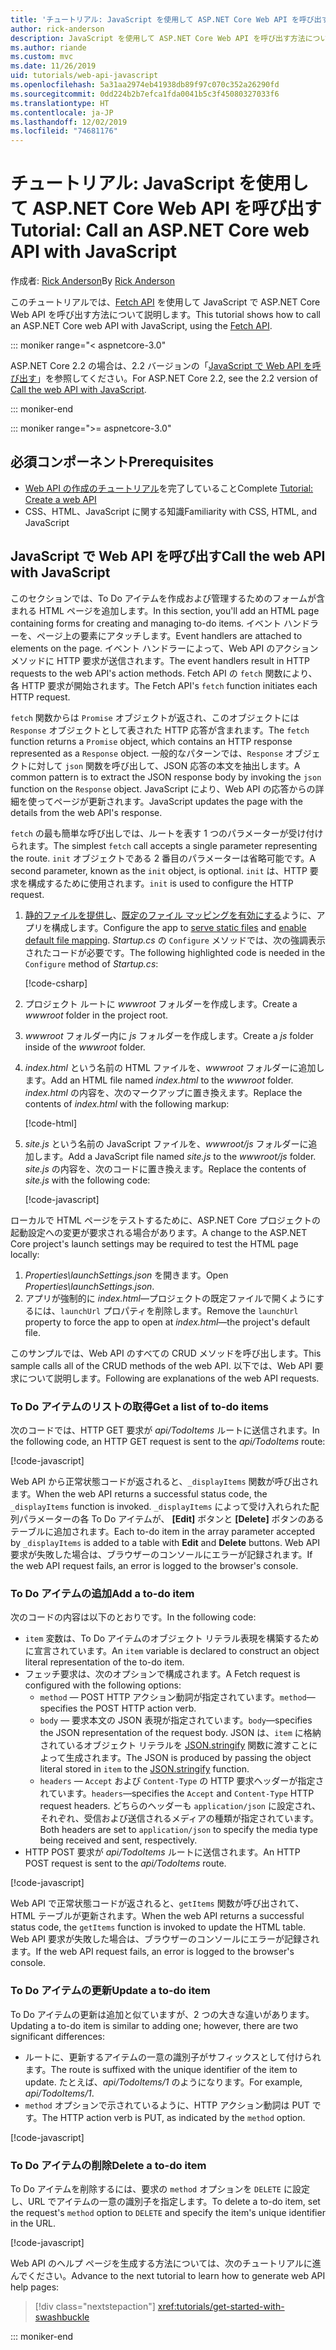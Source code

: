 ```yaml
---
title: 'チュートリアル: JavaScript を使用して ASP.NET Core Web API を呼び出す'
author: rick-anderson
description: JavaScript を使用して ASP.NET Core Web API を呼び出す方法について説明します。
ms.author: riande
ms.custom: mvc
ms.date: 11/26/2019
uid: tutorials/web-api-javascript
ms.openlocfilehash: 5a31aa2974eb41938db89f97c070c352a26290fd
ms.sourcegitcommit: 0dd224b2b7efca1fda0041b5c3f45080327033f6
ms.translationtype: HT
ms.contentlocale: ja-JP
ms.lasthandoff: 12/02/2019
ms.locfileid: "74681176"
---
```

# <a name="tutorial-call-an-aspnet-core-web-api-with-javascript"></a><span data-ttu-id="551ef-103">チュートリアル: JavaScript を使用して ASP.NET Core Web API を呼び出す</span><span class="sxs-lookup"><span data-stu-id="551ef-103">Tutorial: Call an ASP.NET Core web API with JavaScript</span></span>

<span data-ttu-id="551ef-104">作成者: [Rick Anderson](https://twitter.com/RickAndMSFT)</span><span class="sxs-lookup"><span data-stu-id="551ef-104">By [Rick Anderson](https://twitter.com/RickAndMSFT)</span></span>

<span data-ttu-id="551ef-105">このチュートリアルでは、[Fetch API](https://developer.mozilla.org/docs/Web/API/Fetch_API) を使用して JavaScript で ASP.NET Core Web API を呼び出す方法について説明します。</span><span class="sxs-lookup"><span data-stu-id="551ef-105">This tutorial shows how to call an ASP.NET Core web API with JavaScript, using the [Fetch API](https://developer.mozilla.org/docs/Web/API/Fetch_API).</span></span>

::: moniker range="< aspnetcore-3.0"

<span data-ttu-id="551ef-106">ASP.NET Core 2.2 の場合は、2.2 バージョンの「[JavaScript で Web API を呼び出す](xref:tutorials/first-web-api#call-the-web-api-with-javascript)」を参照してください。</span><span class="sxs-lookup"><span data-stu-id="551ef-106">For ASP.NET Core 2.2, see the 2.2 version of [Call the web API with JavaScript](xref:tutorials/first-web-api#call-the-web-api-with-javascript).</span></span>

::: moniker-end

::: moniker range=">= aspnetcore-3.0"

## <a name="prerequisites"></a><span data-ttu-id="551ef-107">必須コンポーネント</span><span class="sxs-lookup"><span data-stu-id="551ef-107">Prerequisites</span></span>

* <span data-ttu-id="551ef-108">[Web API の作成のチュートリアル](xref:tutorials/first-web-api)を完了していること</span><span class="sxs-lookup"><span data-stu-id="551ef-108">Complete [Tutorial: Create a web API](xref:tutorials/first-web-api)</span></span>
* <span data-ttu-id="551ef-109">CSS、HTML、JavaScript に関する知識</span><span class="sxs-lookup"><span data-stu-id="551ef-109">Familiarity with CSS, HTML, and JavaScript</span></span>

## <a name="call-the-web-api-with-javascript"></a><span data-ttu-id="551ef-110">JavaScript で Web API を呼び出す</span><span class="sxs-lookup"><span data-stu-id="551ef-110">Call the web API with JavaScript</span></span>

<span data-ttu-id="551ef-111">このセクションでは、To Do アイテムを作成および管理するためのフォームが含まれる HTML ページを追加します。</span><span class="sxs-lookup"><span data-stu-id="551ef-111">In this section, you'll add an HTML page containing forms for creating and managing to-do items.</span></span> <span data-ttu-id="551ef-112">イベント ハンドラーを、ページ上の要素にアタッチします。</span><span class="sxs-lookup"><span data-stu-id="551ef-112">Event handlers are attached to elements on the page.</span></span> <span data-ttu-id="551ef-113">イベント ハンドラーによって、Web API のアクション メソッドに HTTP 要求が送信されます。</span><span class="sxs-lookup"><span data-stu-id="551ef-113">The event handlers result in HTTP requests to the web API's action methods.</span></span> <span data-ttu-id="551ef-114">Fetch API の `fetch` 関数により、各 HTTP 要求が開始されます。</span><span class="sxs-lookup"><span data-stu-id="551ef-114">The Fetch API's `fetch` function initiates each HTTP request.</span></span>

<span data-ttu-id="551ef-115">`fetch` 関数からは `Promise` オブジェクトが返され、このオブジェクトには `Response` オブジェクトとして表された HTTP 応答が含まれます。</span><span class="sxs-lookup"><span data-stu-id="551ef-115">The `fetch` function returns a `Promise` object, which contains an HTTP response represented as a `Response` object.</span></span> <span data-ttu-id="551ef-116">一般的なパターンでは、`Response` オブジェクトに対して `json` 関数を呼び出して、JSON 応答の本文を抽出します。</span><span class="sxs-lookup"><span data-stu-id="551ef-116">A common pattern is to extract the JSON response body by invoking the `json` function on the `Response` object.</span></span> <span data-ttu-id="551ef-117">JavaScript により、Web API の応答からの詳細を使ってページが更新されます。</span><span class="sxs-lookup"><span data-stu-id="551ef-117">JavaScript updates the page with the details from the web API's response.</span></span>

<span data-ttu-id="551ef-118">`fetch` の最も簡単な呼び出しでは、ルートを表す 1 つのパラメーターが受け付けられます。</span><span class="sxs-lookup"><span data-stu-id="551ef-118">The simplest `fetch` call accepts a single parameter representing the route.</span></span> <span data-ttu-id="551ef-119">`init` オブジェクトである 2 番目のパラメーターは省略可能です。</span><span class="sxs-lookup"><span data-stu-id="551ef-119">A second parameter, known as the `init` object, is optional.</span></span> <span data-ttu-id="551ef-120">`init` は、HTTP 要求を構成するために使用されます。</span><span class="sxs-lookup"><span data-stu-id="551ef-120">`init` is used to configure the HTTP request.</span></span>

1. <span data-ttu-id="551ef-121">[静的ファイルを提供し](/dotnet/api/microsoft.aspnetcore.builder.staticfileextensions.usestaticfiles#Microsoft_AspNetCore_Builder_StaticFileExtensions_UseStaticFiles_Microsoft_AspNetCore_Builder_IApplicationBuilder_)、[既定のファイル マッピングを有効にする](/dotnet/api/microsoft.aspnetcore.builder.defaultfilesextensions.usedefaultfiles#Microsoft_AspNetCore_Builder_DefaultFilesExtensions_UseDefaultFiles_Microsoft_AspNetCore_Builder_IApplicationBuilder_)ように、アプリを構成します。</span><span class="sxs-lookup"><span data-stu-id="551ef-121">Configure the app to [serve static files](/dotnet/api/microsoft.aspnetcore.builder.staticfileextensions.usestaticfiles#Microsoft_AspNetCore_Builder_StaticFileExtensions_UseStaticFiles_Microsoft_AspNetCore_Builder_IApplicationBuilder_) and [enable default file mapping](/dotnet/api/microsoft.aspnetcore.builder.defaultfilesextensions.usedefaultfiles#Microsoft_AspNetCore_Builder_DefaultFilesExtensions_UseDefaultFiles_Microsoft_AspNetCore_Builder_IApplicationBuilder_).</span></span> <span data-ttu-id="551ef-122">*Startup.cs* の `Configure` メソッドでは、次の強調表示されたコードが必要です。</span><span class="sxs-lookup"><span data-stu-id="551ef-122">The following highlighted code is needed in the `Configure` method of *Startup.cs*:</span></span>

    [!code-csharp[](first-web-api/samples/3.0/TodoApi/StartupJavaScript.cs?highlight=8-9&name=snippet_configure)]

1. <span data-ttu-id="551ef-123">プロジェクト ルートに *wwwroot* フォルダーを作成します。</span><span class="sxs-lookup"><span data-stu-id="551ef-123">Create a *wwwroot* folder in the project root.</span></span>

1. <span data-ttu-id="551ef-124">*wwwroot* フォルダー内に *js* フォルダーを作成します。</span><span class="sxs-lookup"><span data-stu-id="551ef-124">Create a *js* folder inside of the *wwwroot* folder.</span></span>

1. <span data-ttu-id="551ef-125">*index.html* という名前の HTML ファイルを、*wwwroot* フォルダーに追加します。</span><span class="sxs-lookup"><span data-stu-id="551ef-125">Add an HTML file named *index.html* to the *wwwroot* folder.</span></span> <span data-ttu-id="551ef-126">*index.html* の内容を、次のマークアップに置き換えます。</span><span class="sxs-lookup"><span data-stu-id="551ef-126">Replace the contents of *index.html* with the following markup:</span></span>

    [!code-html[](first-web-api/samples/3.0/TodoApi/wwwroot/index.html)]

1. <span data-ttu-id="551ef-127">*site.js* という名前の JavaScript ファイルを、*wwwroot/js* フォルダーに追加します。</span><span class="sxs-lookup"><span data-stu-id="551ef-127">Add a JavaScript file named *site.js* to the *wwwroot/js* folder.</span></span> <span data-ttu-id="551ef-128">*site.js* の内容を、次のコードに置き換えます。</span><span class="sxs-lookup"><span data-stu-id="551ef-128">Replace the contents of *site.js* with the following code:</span></span>

    [!code-javascript[](first-web-api/samples/3.0/TodoApi/wwwroot/js/site.js?name=snippet_SiteJs)]

<span data-ttu-id="551ef-129">ローカルで HTML ページをテストするために、ASP.NET Core プロジェクトの起動設定への変更が要求される場合があります。</span><span class="sxs-lookup"><span data-stu-id="551ef-129">A change to the ASP.NET Core project's launch settings may be required to test the HTML page locally:</span></span>

1. <span data-ttu-id="551ef-130">*Properties\launchSettings.json* を開きます。</span><span class="sxs-lookup"><span data-stu-id="551ef-130">Open *Properties\launchSettings.json*.</span></span>
1. <span data-ttu-id="551ef-131">アプリが強制的に *index.html*&mdash;プロジェクトの既定ファイルで開くようにするには、`launchUrl` プロパティを削除します。</span><span class="sxs-lookup"><span data-stu-id="551ef-131">Remove the `launchUrl` property to force the app to open at *index.html*&mdash;the project's default file.</span></span>

<span data-ttu-id="551ef-132">このサンプルでは、Web API のすべての CRUD メソッドを呼び出します。</span><span class="sxs-lookup"><span data-stu-id="551ef-132">This sample calls all of the CRUD methods of the web API.</span></span> <span data-ttu-id="551ef-133">以下では、Web API 要求について説明します。</span><span class="sxs-lookup"><span data-stu-id="551ef-133">Following are explanations of the web API requests.</span></span>

### <a name="get-a-list-of-to-do-items"></a><span data-ttu-id="551ef-134">To Do アイテムのリストの取得</span><span class="sxs-lookup"><span data-stu-id="551ef-134">Get a list of to-do items</span></span>

<span data-ttu-id="551ef-135">次のコードでは、HTTP GET 要求が *api/TodoItems* ルートに送信されます。</span><span class="sxs-lookup"><span data-stu-id="551ef-135">In the following code, an HTTP GET request is sent to the *api/TodoItems* route:</span></span>

[!code-javascript[](first-web-api/samples/3.0/TodoApi/wwwroot/js/site.js?name=snippet_GetItems)]

<span data-ttu-id="551ef-136">Web API から正常状態コードが返されると、`_displayItems` 関数が呼び出されます。</span><span class="sxs-lookup"><span data-stu-id="551ef-136">When the web API returns a successful status code, the `_displayItems` function is invoked.</span></span> <span data-ttu-id="551ef-137">`_displayItems` によって受け入れられた配列パラメーターの各 To Do アイテムが、 **[Edit]** ボタンと **[Delete]** ボタンのあるテーブルに追加されます。</span><span class="sxs-lookup"><span data-stu-id="551ef-137">Each to-do item in the array parameter accepted by `_displayItems` is added to a table with **Edit** and **Delete** buttons.</span></span> <span data-ttu-id="551ef-138">Web API 要求が失敗した場合は、ブラウザーのコンソールにエラーが記録されます。</span><span class="sxs-lookup"><span data-stu-id="551ef-138">If the web API request fails, an error is logged to the browser's console.</span></span>

### <a name="add-a-to-do-item"></a><span data-ttu-id="551ef-139">To Do アイテムの追加</span><span class="sxs-lookup"><span data-stu-id="551ef-139">Add a to-do item</span></span>

<span data-ttu-id="551ef-140">次のコードの内容は以下のとおりです。</span><span class="sxs-lookup"><span data-stu-id="551ef-140">In the following code:</span></span>

* <span data-ttu-id="551ef-141">`item` 変数は、To Do アイテムのオブジェクト リテラル表現を構築するために宣言されています。</span><span class="sxs-lookup"><span data-stu-id="551ef-141">An `item` variable is declared to construct an object literal representation of the to-do item.</span></span>
* <span data-ttu-id="551ef-142">フェッチ要求は、次のオプションで構成されます。</span><span class="sxs-lookup"><span data-stu-id="551ef-142">A Fetch request is configured with the following options:</span></span>
  * <span data-ttu-id="551ef-143">`method` &mdash; POST HTTP アクション動詞が指定されています。</span><span class="sxs-lookup"><span data-stu-id="551ef-143">`method`&mdash;specifies the POST HTTP action verb.</span></span>
  * <span data-ttu-id="551ef-144">`body` &mdash; 要求本文の JSON 表現が指定されています。</span><span class="sxs-lookup"><span data-stu-id="551ef-144">`body`&mdash;specifies the JSON representation of the request body.</span></span> <span data-ttu-id="551ef-145">JSON は、`item` に格納されているオブジェクト リテラルを [JSON.stringify](https://developer.mozilla.org/docs/Web/JavaScript/Reference/Global_Objects/JSON/stringify) 関数に渡すことによって生成されます。</span><span class="sxs-lookup"><span data-stu-id="551ef-145">The JSON is produced by passing the object literal stored in `item` to the [JSON.stringify](https://developer.mozilla.org/docs/Web/JavaScript/Reference/Global_Objects/JSON/stringify) function.</span></span>
  * <span data-ttu-id="551ef-146">`headers` &mdash; `Accept` および `Content-Type` の HTTP 要求ヘッダーが指定されています。</span><span class="sxs-lookup"><span data-stu-id="551ef-146">`headers`&mdash;specifies the `Accept` and `Content-Type` HTTP request headers.</span></span> <span data-ttu-id="551ef-147">どちらのヘッダーも `application/json` に設定され、それぞれ、受信および送信されるメディアの種類が指定されています。</span><span class="sxs-lookup"><span data-stu-id="551ef-147">Both headers are set to `application/json` to specify the media type being received and sent, respectively.</span></span>
* <span data-ttu-id="551ef-148">HTTP POST 要求が *api/TodoItems* ルートに送信されます。</span><span class="sxs-lookup"><span data-stu-id="551ef-148">An HTTP POST request is sent to the *api/TodoItems* route.</span></span>

[!code-javascript[](first-web-api/samples/3.0/TodoApi/wwwroot/js/site.js?name=snippet_AddItem)]

<span data-ttu-id="551ef-149">Web API で正常状態コードが返されると、`getItems` 関数が呼び出されて、HTML テーブルが更新されます。</span><span class="sxs-lookup"><span data-stu-id="551ef-149">When the web API returns a successful status code, the `getItems` function is invoked to update the HTML table.</span></span> <span data-ttu-id="551ef-150">Web API 要求が失敗した場合は、ブラウザーのコンソールにエラーが記録されます。</span><span class="sxs-lookup"><span data-stu-id="551ef-150">If the web API request fails, an error is logged to the browser's console.</span></span>

### <a name="update-a-to-do-item"></a><span data-ttu-id="551ef-151">To Do アイテムの更新</span><span class="sxs-lookup"><span data-stu-id="551ef-151">Update a to-do item</span></span>

<span data-ttu-id="551ef-152">To Do アイテムの更新は追加と似ていますが、2 つの大きな違いがあります。</span><span class="sxs-lookup"><span data-stu-id="551ef-152">Updating a to-do item is similar to adding one; however, there are two significant differences:</span></span>

* <span data-ttu-id="551ef-153">ルートに、更新するアイテムの一意の識別子がサフィックスとして付けられます。</span><span class="sxs-lookup"><span data-stu-id="551ef-153">The route is suffixed with the unique identifier of the item to update.</span></span> <span data-ttu-id="551ef-154">たとえば、*api/TodoItems/1* のようになります。</span><span class="sxs-lookup"><span data-stu-id="551ef-154">For example, *api/TodoItems/1*.</span></span>
* <span data-ttu-id="551ef-155">`method` オプションで示されているように、HTTP アクション動詞は PUT です。</span><span class="sxs-lookup"><span data-stu-id="551ef-155">The HTTP action verb is PUT, as indicated by the `method` option.</span></span>

[!code-javascript[](first-web-api/samples/3.0/TodoApi/wwwroot/js/site.js?name=snippet_UpdateItem)]

### <a name="delete-a-to-do-item"></a><span data-ttu-id="551ef-156">To Do アイテムの削除</span><span class="sxs-lookup"><span data-stu-id="551ef-156">Delete a to-do item</span></span>

<span data-ttu-id="551ef-157">To Do アイテムを削除するには、要求の `method` オプションを `DELETE` に設定し、URL でアイテムの一意の識別子を指定します。</span><span class="sxs-lookup"><span data-stu-id="551ef-157">To delete a to-do item, set the request's `method` option to `DELETE` and specify the item's unique identifier in the URL.</span></span>

[!code-javascript[](first-web-api/samples/3.0/TodoApi/wwwroot/js/site.js?name=snippet_DeleteItem)]

<span data-ttu-id="551ef-158">Web API のヘルプ ページを生成する方法については、次のチュートリアルに進んでください。</span><span class="sxs-lookup"><span data-stu-id="551ef-158">Advance to the next tutorial to learn how to generate web API help pages:</span></span>

> [!div class="nextstepaction"]
> <xref:tutorials/get-started-with-swashbuckle>

::: moniker-end
